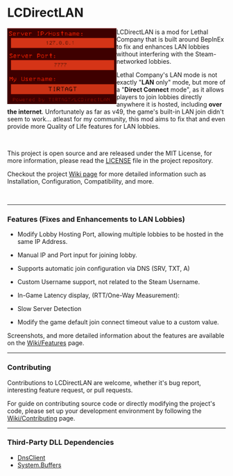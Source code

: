 # LCDirectLAN

<img align="left" width="50%" src="./assets/repository/icon.png"/>

LCDirectLAN is a mod for Lethal Company that is built around BepInEx to fix and enhances LAN lobbies without interfering with the Steam-networked lobbies.

Lethal Company's LAN mode is not exactly "**LAN** only" mode, but more of a "**Direct Connect** mode", as it allows players to join lobbies directly anywhere it is hosted, including **over the internet**. Unfortunately as far as v49, the game's built-in LAN join didn't seem to work... atleast for my community, this mod aims to fix that and even provide more Quality of Life features for LAN lobbies.

<br>

This project is open source and are released under the MIT License, for more information, please read the [LICENSE](./LICENSE) file in the project repository.

Checkout the project [Wiki page](../../wiki) for more detailed information such as Installation, Configuration, Compatibility, and more.

<br>

----

### Features (Fixes and Enhancements to LAN Lobbies)
- Modify Lobby Hosting Port, allowing multiple lobbies to be hosted in the same IP Address.

- Manual IP and Port input for joining lobby.

- Supports automatic join configuration via DNS (SRV, TXT, A)

- Custom Username support, not related to the Steam Username.

- In-Game Latency display, (RTT/One-Way Measurement):

- Slow Server Detection

- Modify the game default join connect timeout value to a custom value.

Screenshots, and more detailed information about the features are available on the [Wiki/Features](../../wiki/Features) page.

----

### Contributing

Contributions to LCDirectLAN are welcome, whether it's bug report, interesting feature request, or pull requests.

For guide on contributing source code or directly modifying the project's code, please set up your development environment by following the [Wiki/Contributing](../../wiki/Contributing) page.

----

### Third-Party DLL Dependencies
- [DnsClient](https://www.nuget.org/packages/DnsClient)
- [System.Buffers](https://www.nuget.org/packages/System.Buffers/)